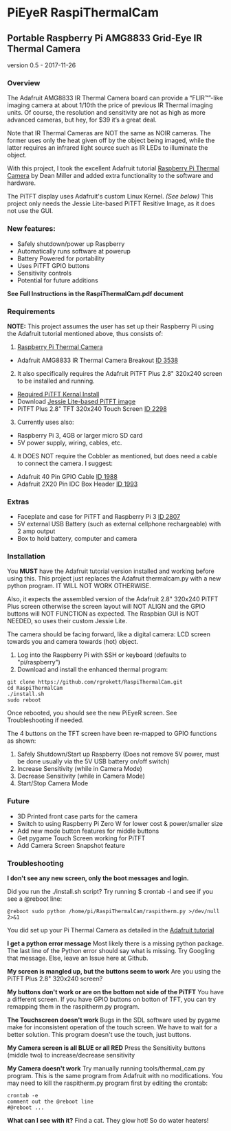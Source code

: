 # PiEyeR RaspiThermalCam
## Portable Raspberry Pi AMG8833 Grid-Eye IR Thermal Camera

version 0.5 - 2017-11-26

### Overview
The Adafruit AMG8833 IR Thermal Camera board can provide a “FLIR™”-like imaging camera at about 1/10th the price of previous IR Thermal imaging units.  Of course, the resolution and sensitivity are not as high as more advanced cameras, but hey, for $39 it’s a great deal.  

Note that IR Thermal Cameras are NOT the same as NOIR cameras. The former uses only the heat given off by the object being imaged, while the latter requires an infrared light source such as IR LEDs to illuminate the object. 

With this project, I took the excellent Adafruit tutorial [Raspberry Pi Thermal Camera](https://learn.adafruit.com/adafruit-amg8833-8x8-thermal-camera-sensor/raspberry-pi-thermal-camera) by Dean Miller and added extra functionality to the software and hardware.

The PiTFT display uses Adafruit's custom Linux Kernel. *(See below)* This project only needs the Jessie Lite-based PiTFT Resitive Image, as it does not use the GUI.

### New features:
- Safely shutdown/power up Raspberry
- Automatically runs software at powerup
- Battery Powered for portability
- Uses PiTFT GPIO buttons
- Sensitivity controls
- Potential for future additions

**See Full Instructions in the RaspiThermalCam.pdf document**

### Requirements
**NOTE:** This project assumes the user has set up their Raspberry Pi using the Adafruit tutorial mentioned above, thus consists of:
1. [Raspberry Pi Thermal Camera](https://learn.adafruit.com/adafruit-amg8833-8x8-thermal-camera-sensor/raspberry-pi-thermal-camera) 
- Adafruit AMG8833 IR Thermal Camera Breakout [ID 3538](https://www.adafruit.com/product/3538)
2. It also specifically requires the Adafruit PiTFT Plus 2.8" 320x240 screen to be installed and running. 
- [Required PiTFT Kernal Install](https://learn.adafruit.com/adafruit-pitft-28-inch-resistive-touchscreen-display-raspberry-pi/easy-install)
- Download [Jessie Lite-based PiTFT image ](https://s3.amazonaws.com/adafruit-raspberry-pi/2016-10-18-pitft-28r-lite.zip)
- PiTFT Plus 2.8" TFT 320x240 Touch Screen [ID 2298](https://www.adafruit.com/product/2298)
3. Currently uses also:
- Raspberry Pi 3, 4GB or larger micro SD card
- 5V power supply, wiring, cables, etc.
4. It DOES NOT require the Cobbler as mentioned, but does need a cable to connect the camera. I suggest:
- Adafruit 40 Pin GPIO Cable [ID 1988](https://www.adafruit.com/product/1988)
- Adafruit 2X20 Pin IDC Box Header [ID 1993](https://www.adafruit.com/product/1993)

### Extras
- Faceplate and case for PiTFT and Raspberry Pi 3 [ID 2807](https://www.adafruit.com/product/2807)
- 5V external USB Battery (such as external cellphone rechargeable) with 2 amp output
- Box to hold battery, computer and camera 

### Installation
You **MUST** have the Adafruit tutorial version installed and working before using this. This project just replaces the Adafruit thermalcam.py with a new python program. IT WILL NOT WORK OTHERWISE. 

Also, it expects the assembled version of the Adafruit 2.8" 320x240 PiTFT Plus screen otherwise the screen layout will NOT ALIGN and the GPIO buttons will NOT FUNCTION as expected. The Raspbian GUI is NOT NEEDED, so uses their custom Jessie Lite. 

The camera should be facing forward, like a digital camera: LCD screen towards you and camera towards (hot) object. 

1. Log into the Raspberry Pi with SSH or keyboard (defaults to "pi/raspberry")
2. Download and install the enhanced thermal program:
```
git clone https://github.com/rgrokett/RaspiThermalCam.git
cd RaspiThermalCam
./install.sh
sudo reboot
```

Once rebooted, you should see the new PiEyeR screen. See Troubleshooting if needed.  

The 4 buttons on the TFT screen have been re-mapped to GPIO functions as shown:

1. Safely Shutdown/Start up Raspberry (Does not remove 5V power, must be done usually via the 5V USB battery on/off switch)
2. Increase Sensitivity (while in Camera Mode)
3. Decrease Sensitivity (while in Camera Mode)
4. Start/Stop Camera Mode

### Future 
- 3D Printed front case parts for the camera
- Switch to using Raspberry Pi Zero W for lower cost & power/smaller size
- Add new mode button features for middle buttons
- Get pygame Touch Screen working for PiTFT
- Add Camera Screen Snapshot feature

### Troubleshooting

**I don't see any new screen, only the boot messages and login.** 

Did you run the ./install.sh script? 
Try running $ crontab -l and see if you see a @reboot line:
```
@reboot sudo python /home/pi/RaspiThermalCam/raspitherm.py >/dev/null 2>&1
``` 
You did set up your Pi Thermal Camera as detailed in the [Adafruit tutorial](https://learn.adafruit.com/adafruit-amg8833-8x8-thermal-camera-sensor/raspberry-pi-thermal-camera) 

**I get a python error message**
Most likely there is a missing python package. The last line of the Python error should say what is missing. Try Googling that message.
Else, leave an Issue here at Github.

**My screen is mangled up, but the buttons seem to work**
Are you using the PiTFT Plus 2.8" 320x240 screen?  

**My buttons don't work or are on the bottom not side of the PiTFT**
You have a different screen. If you have GPIO buttons on botton of TFT, you can try remapping them in the raspitherm.py program.

**The Touchscreen doesn't work**
Bugs in the SDL software used by pygame make for inconsistent operation of the touch screen. We have to wait for a better solution. This program doesn't use the touch, just buttons.

**My Camera screen is all BLUE or all RED**
Press the Sensitivity buttons (middle two) to increase/decrease sensitivity

**My Camera doesn't work**
Try manually running tools/thermal_cam.py program. This is the same program from Adafruit with no modifications.
You may need to kill the raspitherm.py program first by editing the crontab:
```
crontab -e
comment out the @reboot line
#@reboot ...
```
**What can I see with it?**
Find a cat. They glow hot!
So do water heaters!
